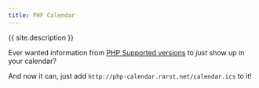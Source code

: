 ```yaml
---
title: PHP Calendar
---
```


<p class="lead">{{ site.description }}</p>

Ever wanted information from [PHP Supported versions](http://php.net/supported-versions.php) to _just_ show up in your calendar?

And now it can, just add `http://php-calendar.rarst.net/calendar.ics` to it! 